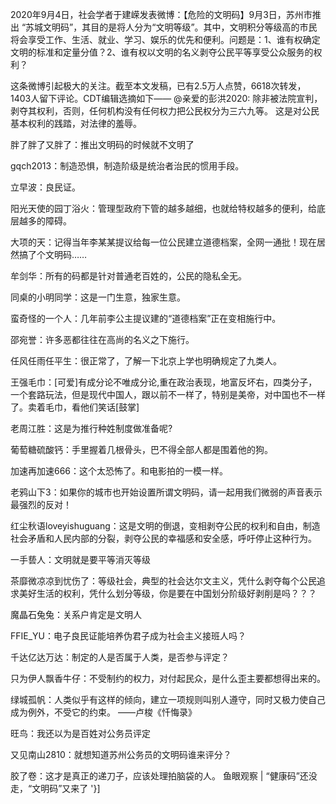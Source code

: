 2020年9月4日，社会学者于建嵘发表微博：【危险的文明码】9月3日，苏州市推出 “苏城文明码”，其目的是将人分为“文明等级”。其中，文明积分等级高的市民将会享受工作、生活、就业、学习、娱乐的优先和便利。问题是：1、谁有权确定文明的标准和定量分值？2、谁有权以文明的名义剥夺公民平等享受公众服务的权利？

这条微博引起极大的关注。截至本文发稿，已有2.5万人点赞，6618次转发，1403人留下评论。CDT编辑选摘如下—— @亲爱的彭洪2020: 除非被法院宣判，剥夺其权利，否则，任何机构没有任何权力把公民权分为三六九等。 这是对公民基本权利的践踏，对法律的羞辱。

胖了胖了又胖了：推出文明码的时候就不文明了

gqch2013：制造恐惧，制造阶级是统治者治民的惯用手段。

立早波：良民证。

阳光天使的园丁浴火：管理型政府下管的越多越细，也就给特权越多的便利，给底层越多的障碍。

大项的天：记得当年李某某提议给每一位公民建立道德档案，全网一通批！现在居然搞了个文明码……

牟剑华：所有的码都是针对普通老百姓的，公民的隐私全无。

同桌的小明同学：这是一门生意，独家生意。

蛮奇怪的一个人：几年前李公主提议建的“道德档案”正在变相施行中。

邵宛誉：许多恶都往往在高尚的名义之下施行。

任风任雨任平生：很正常了，了解一下北京上学也明确规定了九类人。

王强毛巾：[可爱]有成分论不唯成分论,重在政治表现，地富反坏右，四类分子，一个套路玩法，但是现代中国人，跟以前不一样了，特别是美帝，对中国也不一样了。卖着毛巾，看他们笑话[鼓掌]

老周江胜：这是为推行种姓制度做准备呢?

葡萄糖硫酸钙：手里握着几根骨头，巴不得全部人都是围着他的狗。

加速再加速666：这个太恐怖了。和电影拍的一模一样。

老鸦山下3：如果你的城市也开始设置所谓文明码，请一起用我们微弱的声音表示最强烈的反对！

红尘秋语loveyishuguang：这是文明的倒退，变相剥夺公民的权利和自由，制造社会矛盾和人民内部的分裂，剥夺公民的幸福感和安全感，呼吁停止这种行为。

一手兿人：文明就是要平等消灭等级

茶靡微凉凉到忧伤了：等级社会，典型的社会达尔文主义，凭什么剥夺每个公民追求美好生活的权利，凭什么划分等级，你是要在中国划分阶级好剥削是吗？？？

魔晶石兔兔：关系户肯定是文明人

FFIE_YU：电子良民证能培养伪君子成为社会主义接班人吗？

千达亿达万达：制定的人是否属于人类，是否参与评定？

只为伊人飘香牛仔：不受制约的权力，对付起民众，是什么歪主要都想得出来的。

绿城孤帆：人类似乎有这样的倾向，建立一项规则叫别人遵守，同时又极力使自己成为例外，不受它的约束。 ——卢梭《忏悔录》

旺鸟：我还以为是百姓对公务员评定

又见南山2810：就想知道苏州公务员的文明码谁来评分？

胶了卷：这才是真正的递刀子，应该处理拍脑袋的人。 鱼眼观察 | “健康码”还没走，“文明码”又来了 '}]